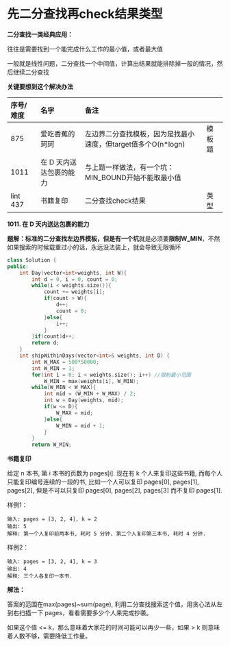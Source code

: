 # 先二分查找再check结果类型

**二分查找一类经典应用：**

往往是需要找到一个能完成什么工作的最小值，或者最大值

一般就是线性问题，二分查找一个中间值，计算出结果就能排除掉一般的情况，然后继续二分查找

**关键要想到这个解决办法**

| 序号/难度 | 名字 | 备注 |  |
| :--- | :--- | :--- | :--- |
| 875 | 爱吃香蕉的珂珂 | 左边界二分查找模板，因为是找最小速度，但target值多个O\(n\*logn\) | 模板题 |
| 1011 | 在 D 天内送达包裹的能力 | 与上题一样做法，有一个坑：MIN\_BOUND开始不能取最小值 |  |
| lint 437 | 书籍复印 | 二分查找check结果 | 类型 |

 

**1011. 在 D 天内送达包裹的能力**

**题解：**标准的二分查找左边界模板，但是有一个**坑**就是必须要**限制W\_MIN**，不然如果搜索的时候载重过小的话，永远没法装上，就会导致无限循环

```cpp
class Solution {
public:
    int Day(vector<int>weights, int W){
        int d = 0, i = 0, count = 0;
        while(i < weights.size()){
            count += weights[i];
            if(count > W){
                d++;
                count = 0;
            }else{
                i++;
            }
        }if(count)d++;
        return d;
    }
    int shipWithinDays(vector<int>& weights, int D) {
        int W_MAX = 500*50000;
        int W_MIN = 1;
        for(int i = 0; i < weights.size(); i++) //限制最小范围
            W_MIN = max(weights[i], W_MIN);
        while(W_MIN < W_MAX){
            int mid = (W_MIN + W_MAX) / 2;
            int w = Day(weights, mid);
            if(w <= D){
                W_MAX = mid;
            }else{
                W_MIN = mid + 1;
            }
        }
        return W_MIN;
```

**书籍复印**

给定 n 本书, 第 i 本书的页数为 pages\[i\]. 现在有 k 个人来复印这些书籍, 而每个人只能复印编号连续的一段的书, 比如一个人可以复印 pages\[0\], pages\[1\], pages\[2\], 但是不可以只复印 pages\[0\], pages\[2\], pages\[3\] 而不复印 pages\[1\].

样例1：

```text
输入: pages = [3, 2, 4], k = 2 
输出: 5 
解释: 第一个人复印前两本书, 耗时 5 分钟. 第二个人复印第三本书, 耗时 4 分钟. 
```

样例2：

```text
输入: pages = [3, 2, 4], k = 3 
输出: 4 
解释: 三个人各复印一本书. 
```

**解法：**

答案的范围在max\(pages\)~sum\(page\), 利用二分查找搜索这个值，用贪心法从左到右扫描一下 pages，看看需要多少个人来完成抄袭。

如果这个值 &lt;= k，那么意味着大家花的时间可能可以再少一些，如果 &gt; k 则意味着人数不够，需要降低工作量。

